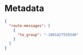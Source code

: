 # Metadata

```json
{
  "route-messages": [
    {
      "to_group": "-1001427559340"
    }
  ]
}
```

